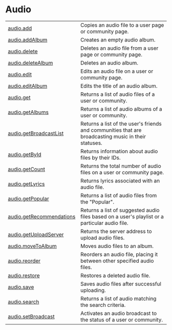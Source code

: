 # Audio

<table>
  <tr>
    <td>
      <a href="audio.add.html">audio.add</a>
    </td>
    <td>
      Copies an audio file to a user page or community page.
    </td>
  </tr>
  <tr>
    <td>
      <a href="audio.addAlbum.html">audio.addAlbum</a>
    </td>
    <td>
      Creates an empty audio album.
    </td>
  </tr>
  <tr>
    <td>
      <a href="audio.delete.html">audio.delete</a>
    </td>
    <td>
      Deletes an audio file from a user page or community page.
    </td>
  </tr>
  <tr>
    <td>
      <a href="audio.deleteAlbum.html">audio.deleteAlbum</a>
    </td>
    <td>
      Deletes an audio album.
    </td>
  </tr>
  <tr>
    <td>
      <a href="audio.edit.html">audio.edit</a>
    </td>
    <td>
      Edits an audio file on a user or community page.
    </td>
  </tr>
  <tr>
    <td>
      <a href="audio.editAlbum.html">audio.editAlbum</a>
    </td>
    <td>
      Edits the title of an audio album.
    </td>
  </tr>
  <tr>
    <td>
      <a href="audio.get.html">audio.get</a>
    </td>
    <td>
      Returns a list of audio files of a user or community.
    </td>
  </tr>
  <tr>
    <td>
      <a href="audio.getAlbums.html">audio.getAlbums</a>
    </td>
    <td>
      Returns a list of audio albums of a user or community.
    </td>
  </tr>
  <tr>
    <td>
      <a href="audio.getBroadcastList.html">audio.getBroadcastList</a>
    </td>
    <td>
      Returns a list of the user's friends and communities that are broadcasting music in their statuses.
    </td>
  </tr>
  <tr>
    <td>
      <a href="audio.getById.html">audio.getById</a>
    </td>
    <td>
      Returns information about audio files by their IDs.
    </td>
  </tr>
  <tr>
    <td>
      <a href="audio.getCount.html">audio.getCount</a>
    </td>
    <td>
      Returns the total number of audio files on a user or community page.
    </td>
  </tr>
  <tr>
    <td>
      <a href="audio.getLyrics.html">audio.getLyrics</a>
    </td>
    <td>
      Returns lyrics associated with an audio file.
    </td>
  </tr>
  <tr>
    <td>
      <a href="audio.getPopular.html">audio.getPopular</a>
    </td>
    <td>
      Returns a list of audio files from the "Popular".
    </td>
  </tr>
  <tr>
    <td>
      <a href="audio.getRecomendations.html">audio.getRecommendations</a>
    </td>
    <td>
      Returns a list of suggested audio files based on a user's playlist or a particular audio file.
    </td>
  </tr>
  <tr>
    <td>
      <a href="audio.getUploadServer.html">audio.getUploadServer</a>
    </td>
    <td>
      Returns the server address to upload audio files.
    </td>
  </tr>
  <tr>
    <td>
      <a href="audio.moveToAlbum.html">audio.moveToAlbum</a>
    </td>
    <td>
      Moves audio files to an album.
    </td>
  </tr>
  <tr>
    <td>
      <a href="audio.reorder.html">audio.reorder</a>
    </td>
    <td>
      Reorders an audio file, placing it between other specified audio files.
    </td>
  </tr>
  <tr>
    <td>
      <a href="audio.restore.html">audio.restore</a>
    </td>
    <td>
      Restores a deleted audio file.
    </td>
  </tr>
  <tr>
    <td>
      <a href="audio.save.html">audio.save</a>
    </td>
    <td>
      Saves audio files after successful uploading.
    </td>
  </tr>
  <tr>
    <td>
      <a href="audio.search.html">audio.search</a>
    </td>
    <td>
      Returns a list of audio matching the search criteria.
    </td>
  </tr>
  <tr>
    <td>
      <a href="audio.setBroadcast.html">audio.setBroadcast</a>
    </td>
    <td>
      Activates an audio broadcast to the status of a user or community.
    </td>
  </tr>
</table>